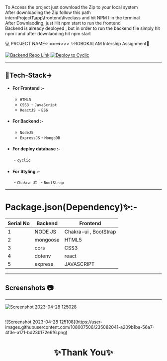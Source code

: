   To Access the project just download the Zip to your local system 
  <br>
  After downloading the Zip follow this path internProject1\app\frontend\liveclass and hit NPM I in the terminal 
  <br> After Downlaoding, just Hit npm start to run the frontend 
  <br> Backend is already deployed , but in order to run the backend file simply hit npm i and after downlaoding hit npm start 

💻 PROJECT NAME⭐ ====>>>> ✨ROBOKALAM Intership Assignment💫
<br>

 
[![Backend Repo Link](https://img.shields.io/badge/Backend_Repo_Link-0A66C2?style=for-the-badge&logo=github&logoColor=#FF7139)](https://github.com/mrprincesingh/internlive)
[![Deploy to Cyclic](https://img.shields.io/badge/Deployed_Cyclic_Link-0A66C2?style=for-the-badge&logo=ko-fi&logoColor=white)](https://clear-hare-sombrero.cyclic.app/)


---


## 💫Tech-Stack->

- #### For Frontend :-
   - `HTML5`
  - `CSS3`
  - `JavaScript `
  - `ReactJS`
   - `ES6 `

- #### For Backend :-
   - `NodeJS`
   - `ExpressJS`
   - `MongoDB `

- #### For deploy database :- 
   - `cyclic `

- #### For Styling :-  
   - `Chakra UI `
   - `BootStrap `



---

# Package.json(Dependency)✨:-

 | Serial No            | Backend                      |  Frontend      |
| ----------------- | -------------------|------------------------ |
| 1 | NODE JS |   Chakra-ui , BootStrap|
| 2 | mongoose |  HTML5 |
| 3 | cors |   CSS3  |
| 4 | dotenv |  react|
| 5 | express | JAVASCRIPT |

---
## Screenshots 📷
---
![Screenshot 2023-04-28 125028](https://user-images.githubusercontent.com/108007506/235081703-e54493d8-9d12-4542-af9b-740422a630cc.png)

<br>
![Screenshot 2023-04-28 125108](https://user-images.githubusercontent.com/108007506/235082041-a209b1ba-56a7-4f3e-a171-bd23b172e6f6.png)




<h1 align="center">✨Thank You✨</h1>
